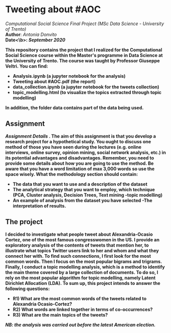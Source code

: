 # Tweeting about #AOC
<i>Computational Social Science Final Project (MSc Data Science - University of Trento) </i>
\
<b>Author</b>: <i>Antonia Donvito </i>
\
<b>Date<\b>: <i>September 2020</i>

This repository contains the project that I realized for the Computational Social Science course within the Master's programme in Data Science at the University of Trento. The course was taught by Professor Giuseppe Veltri. You can find:
- Analysis.ipynb (a jupyter notebook for the analysis)
- Tweeting about #AOC.pdf (the report)
- data_collection.ipynb (a jupyter notebook for the tweets collection)
- topic_modelling.html (to visualize the topics extracted through topic modelling)

In addition, the folder data contains part of the data being used.

## Assignment 
<i> Assignment Details </i>. The aim of this assignment is that you develop a research project for a hypothetical study. You ought to discuss one method of those you have seen during the lectures (e.g. online interviews, online survey, opinion mining, social network analysis, etc.) in its potential advantages and disadvantages. Remember, you need to provide some details about how you are going to use the method. Be aware that you have a word limitation of max 3,000 words so use the space wisely. 
What the methodology section should contain:
- The data that you want to use and a description of the dataset
- The analytical strategy that you want to employ, which technique (PCA, Cluster analysis, Decision Trees, Text mining -topic modelling)
- An example of analysis from the dataset you have selected
-The interpretation of results.

## The project
I decided to investigate what people tweet about <b>Alexandria-Ocasio Cortez</b>, one of the most famous congresswomen in the US. I provide an exploratory analysis of the contents of tweets that mention her, to illustrate what topics Twitter users link to her and whom and what they connect her with. To find such connections, I first look for the most common words. Then I focus on the most popular bigrams and trigrams. Finally, I conduct a topic modelling analysis, which is a method to identify the main theme covered by a large collection of documents. To do so, I rely on the most popular algorithm for topic modelling, namely Latent Dirichlet Allocation (LDA). To sum up, this project intends to answer the following questions: 
- R1) What are the most common words of the tweets related to Alexandria Ocasio-Cortez? 
- R2) What words are linked together in terms of co-occurrences? 
- R3) What are the main topics of the tweets?

<i>NB: the analysis was carried out before the latest American election. </i>
